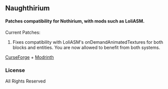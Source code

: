 ## Naughthirium

#### Patches compatibility for Nothirium, with mods such as LoliASM.

Current Patches:

1. Fixes compatibility with LoliASM's onDemandAnimatedTextures for both blocks and entities. You are now allowed to benefit from both systems.

[CurseForge](https://www.curseforge.com/minecraft/mc-mods/naughthirium) + 
[Modrinth](https://modrinth.com/mod/naughthirium)

### License

All Rights Reserved